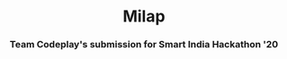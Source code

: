 <h1 align="center"> Milap </h1>
<p align="center">
  <a href="">
    
  </a>
</p>
<h3 align="center">
  Team Codeplay's submission for Smart India Hackathon '20
</h3>
